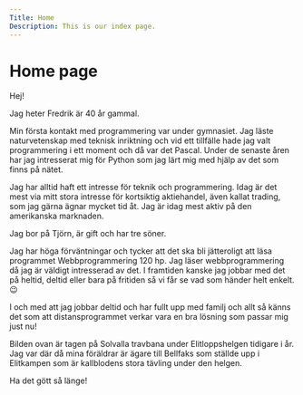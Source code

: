 ```yaml
---
Title: Home
Description: This is our index page.
---
```


Home page
==========================

Hej!

Jag heter Fredrik är 40 år gammal.

Min första kontakt med programmering var under gymnasiet. Jag läste naturvetenskap med teknisk inriktning och vid ett tillfälle hade jag valt programmering i ett moment och då var det Pascal. Under de senaste åren har jag intresserat mig för Python som jag lärt mig med hjälp av det som finns på nätet.

Jag har alltid haft ett intresse för teknik och programmering. Idag är det mest via mitt stora intresse för kortsiktig aktiehandel, även kallat trading, som jag gärna ägnar mycket tid åt. Jag är idag mest aktiv på den amerikanska marknaden.

Jag bor på Tjörn, är gift och har tre söner.

Jag har höga förväntningar och tycker att det ska bli jätteroligt att läsa programmet Webbprogrammering 120 hp. Jag läser webbprogrammering då jag är väldigt intresserad av det. I framtiden kanske jag jobbar med det på heltid, deltid eller bara på fritiden så vi får se vad som händer helt enkelt. 😉

I och med att jag jobbar deltid och har fullt upp med familj och allt så känns det som att distansprogrammet verkar vara en bra lösning som passar mig just nu!

Bilden ovan är tagen på Solvalla travbana under Elitloppshelgen tidigare i år. Jag var där då mina föräldrar är ägare till Bellfaks som ställde upp i Elitkampen som är kallblodens stora tävling under den helgen.

Ha det gött så länge!
